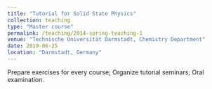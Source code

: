 ```yaml
---
title: "Tutorial for Solid State Physics"
collection: teaching
type: "Master course"
permalink: /teaching/2014-spring-teaching-1
venue: "Technische Universität Darmstadt, Chemistry Department"
date: 2019-06-25
location: "Darmstadt, Germany"
---
```


Prepare exercises for every course; Organize tutorial seminars; Oral examination.